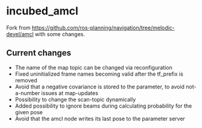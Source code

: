 # incubed_amcl

Fork from https://github.com/ros-planning/navigation/tree/melodic-devel/amcl with some changes.

## Current changes

* The name of the map topic can be changed via reconfiguration
* Fixed uninitialized frame names becoming valid after the tf_prefix is removed
* Avoid that a negative covariance is stored to the parameter, to avoid not-a-number issues at map-updates
* Possibility to change the scan-topic dynamically
* Added possibility to ignore beams during calculating probability for the given pose
* Avoid that the amcl node writes its last pose to the parameter server